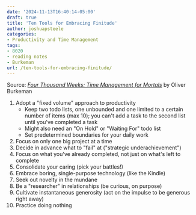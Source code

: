```yaml
---
date: '2024-11-13T16:40:14-05:00'
draft: true
title: 'Ten Tools for Embracing Finitude'
author: joshuapsteele
categories:
- Productivity and Time Management
tags:
- 8020
- reading notes
- Burkeman
url: /ten-tools-for-embracing-finitude/
---
```


Source: [*Four Thousand Weeks: Time Management for Mortals*](https://amzn.to/4fMUDyo) by Oliver Burkeman

1. Adopt a "fixed volume" approach to productivity
    - Keep two todo lists, one unbounded and one limited to a certain number of items (max 10); you can't add a task to the second list until you've completed a task
    - Might also need an "On Hold" or "Waiting For" todo list
    - Set predetermined boundaries for your daily work
2. Focus on only one big project at a time
3. Decide in advance what to "fail" at ("strategic underachievement")
4. Focus on what you've already completed, not just on what's left to complete
5. Consolidate your caring (pick your battles!)
6. Embrace boring, single-purpose technology (like the Kindle)
7. Seek out novelty in the mundane
8. Be a "researcher" in relationships (be curious, on purpose)
9. Cultivate instantaneous generosity (act on the impulse to be generous right away)
10. Practice doing nothing
